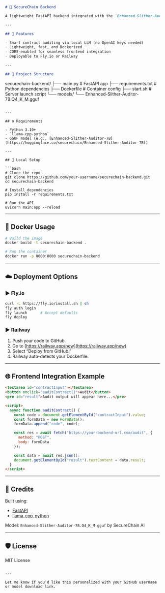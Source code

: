 
```markdown
# 🔐 SecureChain Backend

A lightweight FastAPI backend integrated with the `Enhanced-Slither-Auditor-7B` LLM (GGUF format), designed to detect vulnerabilities in Solidity smart contracts.

---

## 🚀 Features

- Smart contract auditing via local LLM (no OpenAI keys needed)
- Lightweight, fast, and Dockerized
- CORS-enabled for seamless frontend integration
- Deployable to Fly.io or Railway

---

## 🧱 Project Structure

```

securechain-backend/
├── main.py                # FastAPI app
├── requirements.txt       # Python dependencies
├── Dockerfile             # Container config
├── start.sh               # Server launch script
└── models/
└── Enhanced-Slither-Auditor-7B.Q4\_K\_M.gguf

````

---

## ⚙️ Requirements

- Python 3.10+
- `llama-cpp-python`
- GGUF model (e.g., [Enhanced-Slither-Auditor-7B](https://huggingface.co/securechain/Enhanced-Slither-Auditor-7B))

---

## 🔧 Local Setup

```bash
# Clone the repo
git clone https://github.com/your-username/securechain-backend.git
cd securechain-backend

# Install dependencies
pip install -r requirements.txt

# Run the API
uvicorn main:app --reload
````

---

## 🐳 Docker Usage

```bash
# Build the image
docker build -t securechain-backend .

# Run the container
docker run -p 8000:8000 securechain-backend
```

---

## ☁️ Deployment Options

### ▶️ Fly.io

```bash
curl -L https://fly.io/install.sh | sh
fly auth login
fly launch      # Accept defaults
fly deploy
```

### ▶️ Railway

1. Push your code to GitHub.
2. Go to [https://railway.app/new](https://railway.app/new)
3. Select “Deploy from GitHub.”
4. Railway auto-detects your Dockerfile.

---

## 🌐 Frontend Integration Example

```html
<textarea id="contractInput"></textarea>
<button onclick="auditContract()">Audit</button>
<pre id="result">Audit output will appear here...</pre>

<script>
  async function auditContract() {
    const code = document.getElementById("contractInput").value;
    const formData = new FormData();
    formData.append("code", code);

    const res = await fetch("https://your-backend-url.com/audit", {
      method: "POST",
      body: formData
    });

    const data = await res.json();
    document.getElementById("result").textContent = data.result;
  }
</script>
```

---

## 🧠 Credits

Built using:

* [FastAPI](https://fastapi.tiangolo.com)
* [llama-cpp-python](https://github.com/abetlen/llama-cpp-python)

Model: `Enhanced-Slither-Auditor-7B.Q4_K_M.gguf` by SecureChain AI

---

## 🛡️ License

MIT License

```

---

Let me know if you’d like this personalized with your GitHub username or model download link.
```
